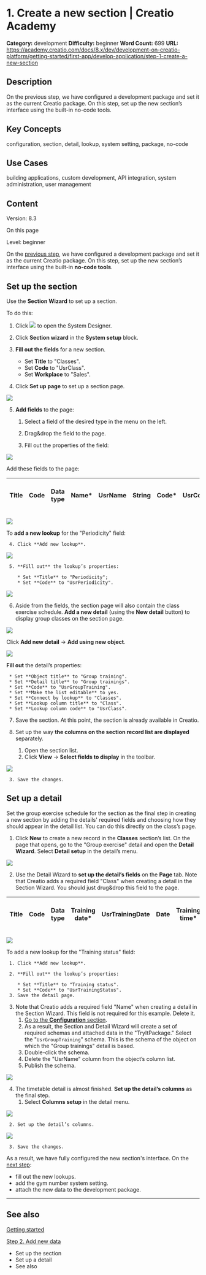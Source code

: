 # 1. Create a new section | Creatio Academy

**Category:** development **Difficulty:** beginner **Word Count:** 699 **URL:**
https://academy.creatio.com/docs/8.x/dev/development-on-creatio-platform/getting-started/first-app/develop-application/step-1-create-a-new-section

## Description

On the previous step, we have configured a development package and set it as the
current Creatio package. On this step, set up the new section’s interface using
the built-in no-code tools.

## Key Concepts

configuration, section, detail, lookup, system setting, package, no-code

## Use Cases

building applications, custom development, API integration, system
administration, user management

## Content

Version: 8.3

On this page

Level: beginner

On the [previous step](https://academy.creatio.com/documents?ver=8.3&id=15011),
we have configured a development package and set it as the current Creatio
package. On this step, set up the new section’s interface using the built-in
**no-code tools**.

## Set up the section​

Use the **Section Wizard** to set up a section.

To do this:

1. Click
   ![](https://academy.creatio.com/sites/default/files/documentation/sdk/ru/BPMonlineWebSDK/Screenshots/TryIt/scr_system_designer.png)
   to open the System Designer.

2. Click **Section wizard** in the **System setup** block.

3. **Fill out the fields** for a new section.
   - Set **Title** to "Classes".
   - Set **Code** to "UsrClass".
   - Set **Workplace** to "Sales".

4. Click **Set up page** to set up a section page.

![](https://academy.creatio.com/sites/default/files/documentation/sdk/ru/BPMonlineWebSDK/Screenshots/TryIt/scr_Edit_Page.png)

5. **Add fields** to the page:
   1. Select a field of the desired type in the menu on the left.

   2. Drag&drop the field to the page.

   3. Fill out the properties of the field:

![](https://academy.creatio.com/sites/default/files/documentation/sdk/ru/BPMonlineWebSDK/Screenshots/TryIt/scr_Add_NewField.png)

Add these fields to the page:

| Title | Code | Data type | Name\* | UsrName | String | Code\* | UsrCode | String | Coach\* | UsrCoach | The existing "Employee" lookup | Periodicity\* | UsrPeriodicity | A new "Periodicity" lookup | Comment | UsrComment | String | Is Active | UsrIsActive | Boolean |
| ----- | ---- | --------- | ------ | ------- | ------ | ------ | ------- | ------ | ------- | -------- | ------------------------------ | ------------- | -------------- | -------------------------- | ------- | ---------- | ------ | --------- | ----------- | ------- |

![](https://academy.creatio.com/sites/default/files/documentation/sdk/ru/BPMonlineWebSDK/Screenshots/TryIt/scr_Fields.png)

To **add a new lookup** for the "Periodicity" field:

     4. Click **Add new lookup**.

![](https://academy.creatio.com/sites/default/files/documentation/sdk/ru/BPMonlineWebSDK/Screenshots/TryIt/scr_New_Lookup.png)

     5. **Fill out** the lookup’s properties:

        * Set **Title** to "Periodicity";
        * Set **Code** to "UsrPeriodicity".

![](https://academy.creatio.com/sites/default/files/documentation/sdk/ru/BPMonlineWebSDK/Screenshots/TryIt/scr_NewLookup_Fields.png)

6. Aside from the fields, the section page will also contain the class exercise
   schedule. **Add a new detail** (using the **New detail** button) to display
   group classes on the section page.

![](https://academy.creatio.com/sites/default/files/documentation/sdk/ru/BPMonlineWebSDK/Screenshots/TryIt/scr_Add_NewDetail.png)

Click **Add new detail** → **Add using new object**.

![](https://academy.creatio.com/sites/default/files/documentation/sdk/ru/BPMonlineWebSDK/Screenshots/TryIt/scr_NewDetail_NewObject.png)

**Fill out** the detail’s properties:

     * Set **Object title** to "Group training".
     * Set **Detail title** to "Group trainings".
     * Set **Code** to "UsrGroupTraining".
     * Set **Make the list editable** to yes.
     * Set **Connect by lookup** to "Classes".
     * Set **Lookup column title** to "Class".
     * Set **Lookup column code** to "UsrClass".

7. Save the section. At this point, the section is already available in Creatio.

8. Set up the way **the columns on the section record list are displayed**
   separately.
   1. Open the section list.
   2. Click **View** → **Select fields to display** in the toolbar.

![](https://academy.creatio.com/sites/default/files/documentation/sdk/ru/BPMonlineWebSDK/Screenshots/TryIt/scr_Section_Columns.png)

     3. Save the changes.

## Set up a detail​

Set the group exercise schedule for the section as the final step in creating a
new section by adding the details' required fields and choosing how they should
appear in the detail list. You can do this directly on the class’s page.

1. Click **New** to create a new record in the **Classes** section’s list. On
   the page that opens, go to the "Group exercise" detail and open the **Detail
   Wizard**. Select **Detail setup** in the detail’s menu.

![](https://academy.creatio.com/sites/default/files/documentation/sdk/ru/BPMonlineWebSDK/Screenshots/TryIt/scr_Detail_Setup.png)

2. Use the Detail Wizard to **set up the detail’s fields** on the **Page** tab.
   Note that Creatio adds a required field "Class" when creating a detail in the
   Section Wizard. You should just drug&drop this field to the page.

| Title | Code | Data type | Training date\* | UsrTrainingDate | Date | Training time\* | UsrTrainingTime | Time | Coach\* | UsrCoach | The existing "Employee" lookup | Training status\* | UsrTrainingStatus | A new "Training status" lookup | Members | UsrMembers | Integer | Class\* | UsrClass | The existing "Classes" lookup |
| ----- | ---- | --------- | --------------- | --------------- | ---- | --------------- | --------------- | ---- | ------- | -------- | ------------------------------ | ----------------- | ----------------- | ------------------------------ | ------- | ---------- | ------- | ------- | -------- | ----------------------------- |

![](https://academy.creatio.com/sites/default/files/documentation/sdk/ru/BPMonlineWebSDK/Screenshots/TryIt/scr_Detail_Fields.png)

To add a new lookup for the "Training status" field:

     1. Click **Add new lookup**.

     2. **Fill out** the lookup’s properties:

        * Set **Title** to "Training status".
        * Set **Code** to "UsrTrainingStatus".
     3. Save the detail page.

3. Note that Creatio adds a required field "Name" when creating a detail in the
   Section Wizard. This field is not required for this example. Delete it.
   1. [Go to the **Configuration** section](https://academy.creatio.com/documents?ver=8.3&id=15101&anchor=title-2093-2).
   2. As a result, the Section and Detail Wizard will create a set of required
      schemas and attached data in the "TryItPackage." Select the
      "`UsrGroupTraining`" schema. This is the schema of the object on which the
      "Group trainings" detail is based.
   3. Double-click the schema.
   4. Delete the "UsrName" column from the object’s column list.
   5. Publish the schema.

![](https://academy.creatio.com/sites/default/files/documentation/sdk/ru/BPMonlineWebSDK/Screenshots/TryIt/scr_Object_Publish.png)

4. The timetable detail is almost finished. **Set up the detail’s columns** as
   the final step.
   1. Select **Columns setup** in the detail menu.

![](https://academy.creatio.com/sites/default/files/documentation/sdk/ru/BPMonlineWebSDK/Screenshots/TryIt/scr_DetailColumns_Setup.png)

     2. Set up the detail’s columns.

![](https://academy.creatio.com/sites/default/files/documentation/sdk/ru/BPMonlineWebSDK/Screenshots/TryIt/scr_Detail_Columns.png)

     3. Save the changes.

As a result, we have fully configured the new section's interface. On the
[next step](https://academy.creatio.com/documents?ver=8.3&id=15013):

- fill out the new lookups.
- add the gym number system setting.
- attach the new data to the development package.

---

## See also​

[Getting started](https://academy.creatio.com/documents?ver=8.3&id=15011)

[Step 2. Add new data](https://academy.creatio.com/documents?ver=8.3&id=15013)

- Set up the section
- Set up a detail
- See also
